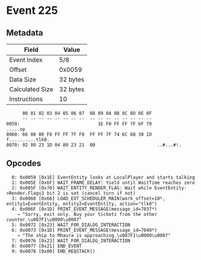 # Event 225

## Metadata

| Field           | Value    |
|-----------------|----------|
| Event Index     | 5/8      |
| Offset          | 0x0059   |
| Data Size       | 32 bytes |
| Calculated Size | 32 bytes |
| Instructions    | 10       |

```
      00 01 02 03 04 05 06 07  08 09 0A 0B 0C 0D 0E 0F
      -- -- -- -- -- -- -- --  -- -- -- -- -- -- -- --
0050:                             1E F0 FF FF 7F 6F 70           .....op
0060: 66 00 80 F8 FF FF 7F F8  FF FF 7F 74 6C 6B 30 1D  f..........tlk0.
0070: 02 80 23 1D 04 80 23 21  00                       ..#...#!.       
```

## Opcodes

```
  0: 0x0059 [0x1E] EventEntity looks at LocalPlayer and starts talking
  1: 0x005E [0x6F] WAIT_FRAME_DELAY: Yield until WaitTime reaches zero
  2: 0x005F [0x70] WAIT_ENTITY_RENDER_FLAG: Wait while EventEntity->Render.Flags3 bit 2 is set (cancel turn if not)
  3: 0x0060 [0x66] LOAD_EXT_SCHEDULER_MAIN(work_offset=10*, entity1=EventEntity, entity2=EventEntity, action="tlk0")
  4: 0x006F [0x1D] PRINT_EVENT_MESSAGE(message_id=7037*)
    → "Sorry, exit only. Buy your tickets from the other counter.\u007F1\u0000\u0007"
  5: 0x0072 [0x23] WAIT_FOR_DIALOG_INTERACTION
  6: 0x0073 [0x1D] PRINT_EVENT_MESSAGE(message_id=7040*)
    → "The ship to Mhaura is approaching.\u007F1\u0000\u0007"
  7: 0x0076 [0x23] WAIT_FOR_DIALOG_INTERACTION
  8: 0x0077 [0x21] END_EVENT
  9: 0x0078 [0x00] END_REQSTACK()
```
